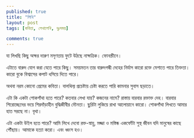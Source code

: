 ```yaml
---
published: true
title: "লিখি"
layout: post
tags: [কবিতা, লেখালেখি, দুঃসময়]

comments: true
---
```

যা লিখছি
কিছু অক্ষর দারুণ মসৃণতায়
ফুটে উঠছে নাক্ষত্রিক।
ফোনস্ক্রীনে।

এটাতে বারুদ যোগ করা যেতে পারে কিছু।
সময়মতন তার বারুদগন্ধী দেহের নির্যাস
কারো রক্তে মেশাতে পারে তিক্ততা।
কারো বুকে বিশ্বাসের কপাট ধসিয়ে দিতে পারে।

অথবা নরম কোনো প্রেমের কবিতা।
বালখিল্য প্রচেষ্টায় চেষ্টা করতে পারি
কামনার সুবাস ছড়াতে।

এটা কি একটা শোকগাঁথা হতে পারে?
কতবার লেখা যায়? কজনের নামে?
রাস্তায় বারবার রক্তাক্ত দেহ।
বারবার শিরোচ্ছেদের ভয়ে
শিরদাঁড়াহীন বুদ্ধিজীবীর মৌনতা।
ছুরিটা লুকিয়ে রাখা আলোয়ানে কারো।
শোকগাঁথা লিখতে আমার হাত সরছে না।
বৃথা।

এটা একটা উইল হতে পারে?
আমি লিখে দেবো রক্ত-স্নায়ু, মজ্জা ও মস্তিষ্ক
একফোঁটা সুস্থ জীবন যদি মানুষের কাছে পৌঁছায়।
আমাকে হত্যা করো।
এবং ধ্বংস হও।
